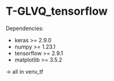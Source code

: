 # T-GLVQ_tensorflow

Dependencies:
+ keras >= 2.9.0
+ numpy >= 1.23.1
+ tensorflow >= 2.9.1
+ matplotlib >= 3.5.2

-> all in venv_tf
